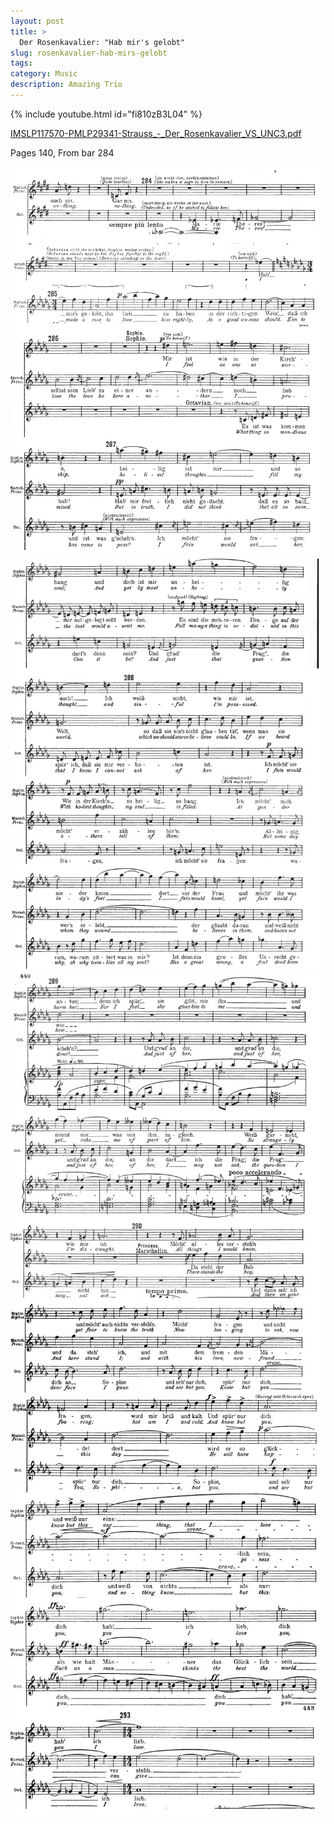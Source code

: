 ```yaml
---
layout: post
title: >
  Der Rosenkavalier: "Hab mir's gelobt"
slug: rosenkavalier-hab-mirs-gelobt
tags:
category: Music
description: Amazing Trio
---
```


{% include youtube.html id="fi810zB3L04" %}

[IMSLP117570-PMLP29341-Strauss\_-_Der_Rosenkavalier_VS_UNC3.pdf](IMSLP117570-PMLP29341-Strauss_-_Der_Rosenkavalier_VS_UNC3.pdf)

Pages 140, From bar 284

![hab-mirs-gelobt-01.png](hab-mirs-gelobt-01.png)
![hab-mirs-gelobt-02.png](hab-mirs-gelobt-02.png)
![hab-mirs-gelobt-03.jpg](hab-mirs-gelobt-03.jpg)
![hab-mirs-gelobt-04.jpg](hab-mirs-gelobt-04.jpg)
